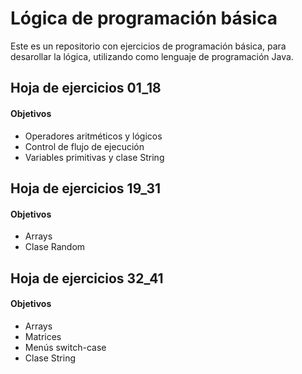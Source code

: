 # Lógica de programación básica
Este es un repositorio con ejercicios de programación básica, para desarollar la lógica, utilizando como lenguaje de programación Java.


## Hoja de ejercicios 01_18 


#### Objetivos
* Operadores aritméticos y lógicos
* Control de flujo de ejecución
* Variables primitivas y clase String


## Hoja de ejercicios 19_31


#### Objetivos
* Arrays
* Clase Random




## Hoja de ejercicios 32_41

#### Objetivos
* Arrays
* Matrices
* Menús switch-case
* Clase String

